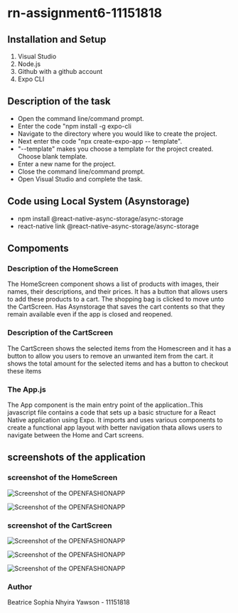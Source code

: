 # rn-assignment6-11151818

## Installation and Setup

1. Visual Studio
2. Node.js
3. Github with a github account
4. Expo CLI

## Description of the task

- Open the command line/command prompt.
- Enter the code "npm install  -g expo-cli
- Navigate to the directory where you would like to create the project.
- Next enter the code "npx create-expo-app -- template".
- "--template" makes you choose a template for the project created. Choose blank template.
- Enter a new name for the project.
- Close the command line/command prompt.
- Open Visual Studio and complete the task.

## Code using Local System (Asynstorage)

- npm install @react-native-async-storage/async-storage
- react-native link @react-native-async-storage/async-storage

## Compoments

### Description of the HomeScreen

The HomeScreen component shows a list of products  with images, their names, their descriptions, and their prices. It has a button that allows users to add these products to a cart. The shopping bag is clicked to move unto the CartScreen. Has Asynstorage that saves the cart contents so that they remain available even if the app is closed and reopened.

### Description of the CartScreen

The CartScreen shows the selected items from the Homescreen and it has a button to allow you users to remove an unwanted item from the cart. it shows the total amount for the selected items and has a button to checkout these items

### The App.js

The App component is the main entry point of the application..This javascript file contains a code that sets up a basic structure for a React Native application using Expo. It imports and uses various components to create a functional app layout with better navigation thata allows users to navigate between the Home and Cart screens.
  
## screenshots of the application

### screenshot of the HomeScreen

![Screenshot of the OPENFASHIONAPP ](/assets/HomeScreen1.jpeg)

![Screenshot of the OPENFASHIONAPP ](/assets/HomeScreen2.jpeg)

### screenshot of the CartScreen

![Screenshot of the OPENFASHIONAPP  ](/assets/CartScreen1.jpeg)

![Screenshot of the OPENFASHIONAPP ](/assets/CartScreen2.jpeg)

![Screenshot of the OPENFASHIONAPP ](/assets/CartScreen3.jpeg)

### Author

Beatrice Sophia Nhyira Yawson - 11151818
